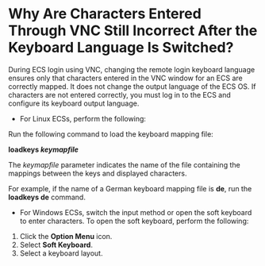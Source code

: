 # Why Are Characters Entered Through VNC Still Incorrect After the Keyboard Language Is Switched?<a name="EN-US_TOPIC_0030932500"></a>

During ECS login using VNC, changing the remote login keyboard language ensures only that characters entered in the VNC window for an ECS are correctly mapped. It does not change the output language of the ECS OS. If characters are not entered correctly, you must log in to the ECS and configure its keyboard output language.

-   For Linux ECSs, perform the following:

Run the following command to load the keyboard mapping file:

**loadkeys  _keymapfile_**

The  _keymapfile_  parameter indicates the name of the file containing the mappings between the keys and displayed characters.

For example, if the name of a German keyboard mapping file is  **de**, run the  **loadkeys de**  command.

-   For Windows ECSs, switch the input method or open the soft keyboard to enter characters. To open the soft keyboard, perform the following:

1.  Click the  **Option Menu**  icon.
2.  Select  **Soft Keyboard**.
3.  Select a keyboard layout.

